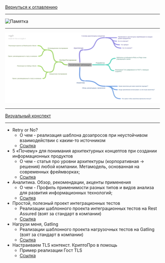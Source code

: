 [Вернуться к оглавлению](https://github.com/engine-it-in/different-level-task/blob/main/README.md)
***
![Памятка]()
***
![Описание картинки](tech.png)
***
[Визуальный конспект](https://coggle.it/diagram/ZtiEysrvLIwlJpsn/t/-/f71cffd3ebdd60395f7611439b2856da4d0b931179355f9c22ab58c46e7bf2d7)
***

* Retry or No?
  * О чем - реализация шаблона дозапросов при неустойчивом взаимодействии с каким-то источником
  * [Ссылка](https://habr.com/ru/companies/alfastrah/articles/712964/) 
* 5 «Почему» для понимания архитектурных концептов при создании информационных продуктов
  * О чем - статья про уровни архитектуры (корпоративная -> решения) любой компании. Метамодель, основанная на современных фреймворках;
  * [Ссылка](https://habr.com/ru/companies/alfastrah/articles/728366/)
* Аналитика. Обзор, рекомендации, акценты применения
  * О чем - Профиль применимости разных типов и видов анализа для развития информационных технологий;
  * [Ссылка](https://habr.com/ru/companies/alfastrah/articles/748570/)
* Простой, полезный проект интеграционных тестов
  * Реализации шаблонного проекта интеграционных тестов на Rest Assured (взят за стандарт в компании)
  * [Ссылка](https://habr.com/ru/companies/alfastrah/articles/792598/)
* Нагрузи меня, Gatling
  * Реализации шаблонного проекта нагрузочных тестов на Gatling (взят за стандарт в компании)
  * [Ссылка](https://habr.com/ru/companies/alfastrah/articles/808281/)
* Настраиваем TLS контекст. КриптоПро в помощь
  * Пример реализации Гост TLS
  * [Ссылка](https://habr.com/ru/companies/alfastrah/articles/823974/)